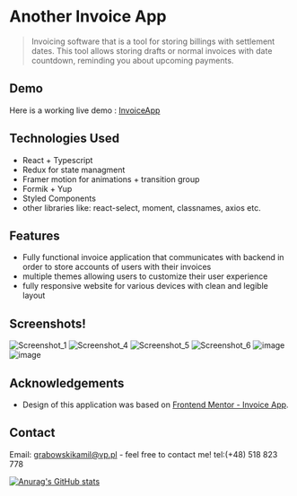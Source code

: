 
# Another Invoice App
>  Invoicing software that is a tool for storing billings with settlement dates. This tool allows storing drafts or normal invoices with date countdown, reminding you about upcoming payments.


## Demo
Here is a working live demo : [InvoiceApp](https://invoiceapp-frontend.netlify.app/)

## Technologies Used
- React + Typescript
- Redux for state managment
- Framer motion for animations + transition group
- Formik + Yup
- Styled Components
- other libraries like: react-select, moment, classnames, axios etc.


## Features
  - Fully functional invoice application that communicates with backend in order to store accounts of users with their invoices
  - multiple themes allowing users to customize their user experience
  - fully responsive website for various devices with clean and legible layout

## Screenshots!

![Screenshot_1](https://user-images.githubusercontent.com/84017437/168795593-79a80c96-6d90-4725-90ce-08053bb299af.png)
![Screenshot_4](https://user-images.githubusercontent.com/84017437/168795694-057a9d5e-b04e-40d8-b3a0-56b2ac93d7d1.png)
![Screenshot_5](https://user-images.githubusercontent.com/84017437/168795701-7e2da409-0ec6-4899-9858-2f4fee2c7da8.png)
![Screenshot_6](https://user-images.githubusercontent.com/84017437/168795702-df159a5d-ea8c-42fc-bd75-5bd93dfdb755.png)
![image](https://user-images.githubusercontent.com/84017437/168796162-57252a10-28ca-4491-ac73-11905955f11f.png)![image](https://user-images.githubusercontent.com/84017437/168796523-4a1d1a05-2dca-443e-934f-e49a738ed3b8.png)


## Acknowledgements
- Design of this application was based on [Frontend Mentor - Invoice App](https://www.frontendmentor.io/challenges/invoice-app-i7KaLTQjl).


## Contact
Email: grabowskikamil@vp.pl - feel free to contact me!
tel:(+48) 518 823 778



<!-- You don't have to include all sections - just the one's relevant to your project -->
[![Anurag's GitHub stats](https://github-readme-stats.vercel.app/api?username=GrabowskiKamil112&hide=prs,issues,contribs,stars)](https://github.com/anuraghazra/github-readme-stats)

